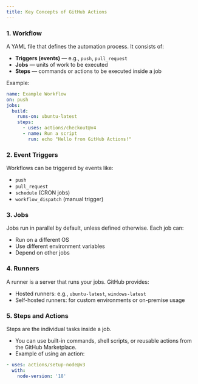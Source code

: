 ```yaml
---
title: Key Concepts of GitHub Actions
---
```

### 1. **Workflow**

A YAML file that defines the automation process. It consists of:

- **Triggers (events)** — e.g., `push`, `pull_request`
- **Jobs** — units of work to be executed
- **Steps** — commands or actions to be executed inside a job

Example:

```yaml
name: Example Workflow
on: push
jobs:
  build:
    runs-on: ubuntu-latest
    steps:
      - uses: actions/checkout@v4
      - name: Run a script
        run: echo "Hello from GitHub Actions!"
```

### 2. **Event Triggers**

Workflows can be triggered by events like:

- `push`
- `pull_request`
- `schedule` (CRON jobs)
- `workflow_dispatch` (manual trigger)

### 3. **Jobs**

Jobs run in parallel by default, unless defined otherwise. Each job can:

- Run on a different OS
- Use different environment variables
- Depend on other jobs

### 4. **Runners**

A runner is a server that runs your jobs. GitHub provides:

- Hosted runners: e.g., `ubuntu-latest`, `windows-latest`
- Self-hosted runners: for custom environments or on-premise usage

### 5. **Steps and Actions**

Steps are the individual tasks inside a job.

- You can use built-in commands, shell scripts, or reusable actions from the GitHub Marketplace.
- Example of using an action:

```yaml
- uses: actions/setup-node@v3
  with:
    node-version: '18'
```
